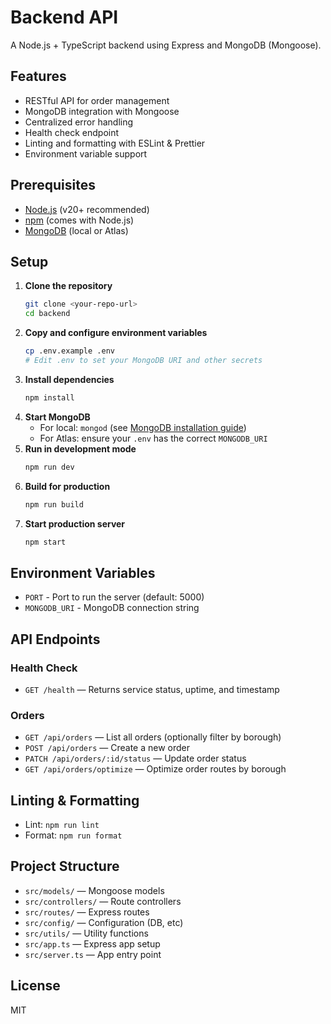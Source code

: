 # Backend API

A Node.js + TypeScript backend using Express and MongoDB (Mongoose).

## Features
- RESTful API for order management
- MongoDB integration with Mongoose
- Centralized error handling
- Health check endpoint
- Linting and formatting with ESLint & Prettier
- Environment variable support

## Prerequisites
- [Node.js](https://nodejs.org/) (v20+ recommended)
- [npm](https://www.npmjs.com/) (comes with Node.js)
- [MongoDB](https://www.mongodb.com/) (local or Atlas)

## Setup

1. **Clone the repository**
   ```sh
   git clone <your-repo-url>
   cd backend
   ```
2. **Copy and configure environment variables**
   ```sh
   cp .env.example .env
   # Edit .env to set your MongoDB URI and other secrets
   ```
3. **Install dependencies**
   ```sh
   npm install
   ```
4. **Start MongoDB**
   - For local: `mongod` (see [MongoDB installation guide](https://docs.mongodb.com/manual/installation/))
   - For Atlas: ensure your `.env` has the correct `MONGODB_URI`
5. **Run in development mode**
   ```sh
   npm run dev
   ```
6. **Build for production**
   ```sh
   npm run build
   ```
7. **Start production server**
   ```sh
   npm start
   ```

## Environment Variables
- `PORT` - Port to run the server (default: 5000)
- `MONGODB_URI` - MongoDB connection string

## API Endpoints

### Health Check
- `GET /health` — Returns service status, uptime, and timestamp

### Orders
- `GET /api/orders` — List all orders (optionally filter by borough)
- `POST /api/orders` — Create a new order
- `PATCH /api/orders/:id/status` — Update order status
- `GET /api/orders/optimize` — Optimize order routes by borough

## Linting & Formatting
- Lint: `npm run lint`
- Format: `npm run format`

## Project Structure

- `src/models/` — Mongoose models
- `src/controllers/` — Route controllers
- `src/routes/` — Express routes
- `src/config/` — Configuration (DB, etc)
- `src/utils/` — Utility functions
- `src/app.ts` — Express app setup
- `src/server.ts` — App entry point

## License
MIT
